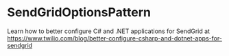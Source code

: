 # SendGridOptionsPattern
Learn how to better configure C# and .NET applications for SendGrid at https://www.twilio.com/blog/better-configure-csharp-and-dotnet-apps-for-sendgrid
